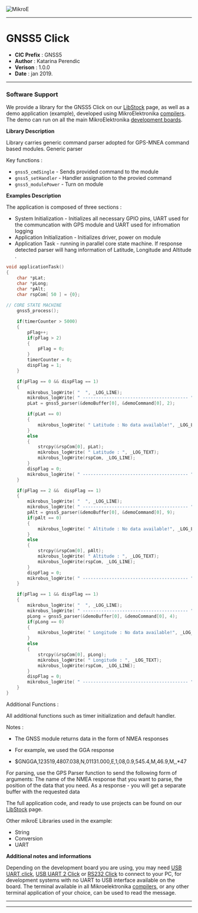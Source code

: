 ![MikroE](http://www.mikroe.com/img/designs/beta/logo_small.png)

---

# GNSS5 Click

- **CIC Prefix**  : GNSS5
- **Author**      : Katarina Perendic
- **Verison**     : 1.0.0
- **Date**        : jan 2019.

---


### Software Support

We provide a library for the GNSS5 Click on our [LibStock](https://libstock.mikroe.com/projects/view/2119/gnss-5-click) 
page, as well as a demo application (example), developed using MikroElektronika 
[compilers](http://shop.mikroe.com/compilers). The demo can run on all the main 
MikroElektronika [development boards](http://shop.mikroe.com/development-boards).

**Library Description**

Library carries generic command parser adopted for GPS-MNEA command based modules. 
Generic parser 

Key functions :

- ``` gnss5_cmdSingle ``` - Sends provided command to the module
- ``` gnss5_setHandler ``` - Handler assignation to the provied command
- ``` gnss5_modulePower ``` - Turn on module

**Examples Description**

The application is composed of three sections :

- System Initialization - Initializes all necessary GPIO pins, UART used for
the communcation with GPS module and UART used for infromation logging
- Application Initialization - Initializes driver, power on module
- Application Task - running in parallel core state machine.
If response detected parser will hang information of Latitude, Longitude and Altitude .

```.c
void applicationTask()
{
    char *pLat;
    char *pLong;
    char *pAlt;
    char rspCom[ 50 ] = {0};
        
// CORE STATE MACHINE
    gnss5_process();

    if(timerCounter > 5000)
    {
        pFlag++;
        if(pFlag > 2)
        {
            pFlag = 0;
        }
        timerCounter = 0;
        dispFlag = 1;
    }

    if(pFlag == 0 && dispFlag == 1)
    {
        mikrobus_logWrite( "  ", _LOG_LINE);
        mikrobus_logWrite( " ---------------------------------------- ", _LOG_LINE);
        pLat = gnss5_parser(&demoBuffer[0], &demoCommand[0], 2);

        if(pLat == 0)
        {
            mikrobus_logWrite( " Latitude : No data available!", _LOG_LINE);
        }
        else
        {
            strcpy(&rspCom[0], pLat);
            mikrobus_logWrite( " Latitude : ", _LOG_TEXT);
            mikrobus_logWrite(rspCom, _LOG_LINE);
        }
        dispFlag = 0;
        mikrobus_logWrite( " ---------------------------------------- ", _LOG_LINE);
    }

    if(pFlag == 2 &&  dispFlag == 1)
    {
        mikrobus_logWrite( "  ", _LOG_LINE);
        mikrobus_logWrite( " ---------------------------------------- ", _LOG_LINE);
        pAlt = gnss5_parser(&demoBuffer[0], &demoCommand[0], 9);
        if(pAlt == 0)
        {
            mikrobus_logWrite( " Altitude : No data available!", _LOG_LINE);
        }
        else
        {
            strcpy(&rspCom[0], pAlt);
            mikrobus_logWrite( " Altitude : ", _LOG_TEXT);
            mikrobus_logWrite(rspCom, _LOG_LINE);
        }
        dispFlag = 0;
        mikrobus_logWrite( " ---------------------------------------- ", _LOG_LINE);
    }

    if(pFlag == 1 && dispFlag == 1)
    {
        mikrobus_logWrite( "  ", _LOG_LINE);
        mikrobus_logWrite( " ---------------------------------------- ", _LOG_LINE);
        pLong = gnss5_parser(&demoBuffer[0], &demoCommand[0], 4);
        if(pLong == 0)
        {
            mikrobus_logWrite( " Longitude : No data available!", _LOG_LINE);
        }
        else
        {
            strcpy(&rspCom[0], pLong);
            mikrobus_logWrite( " Longitude : ", _LOG_TEXT);
            mikrobus_logWrite(rspCom, _LOG_LINE);
        }
        dispFlag = 0;
        mikrobus_logWrite( " ---------------------------------------- ", _LOG_LINE);
    }
}
```
Additional Functions :

All additional functions such as timer initialization and default handler. 

Notes :

- The GNSS module returns data in the form of NMEA responses
- For example, we used the GGA response

- $GNGGA,123519,4807.038,N,01131.000,E,1,08,0.9,545.4,M,46.9,M,,*47

For parsing, use the GPS Parser function to send the following form of arguments:
The name of the NMEA response that you want to parse, the position of the data that you need.
As a response - you will get a separate buffer with the requested data

The full application code, and ready to use projects can be found on our 
[LibStock](https://libstock.mikroe.com/projects/view/2119/gnss-5-click) page.

Other mikroE Libraries used in the example:

- String
- Conversion
- UART

**Additional notes and informations**

Depending on the development board you are using, you may need 
[USB UART click](http://shop.mikroe.com/usb-uart-click), 
[USB UART 2 Click](http://shop.mikroe.com/usb-uart-2-click) or 
[RS232 Click](http://shop.mikroe.com/rs232-click) to connect to your PC, for 
development systems with no UART to USB interface available on the board. The 
terminal available in all Mikroelektronika 
[compilers](http://shop.mikroe.com/compilers), or any other terminal application 
of your choice, can be used to read the message.

---
---
